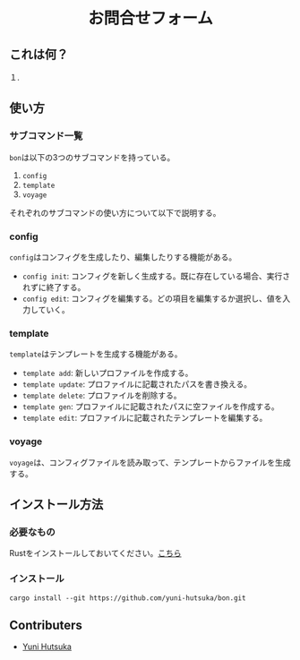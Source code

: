 <p align="center">
  <samp>
    <b>
      <h1 align="center">
        お問合せフォーム
      </h1>
    </b>
  </samp>
</p>

## これは何？

１.

## 使い方

### サブコマンド一覧

`bon`は以下の3つのサブコマンドを持っている。

1. `config`
1. `template`
1. `voyage`

それぞれのサブコマンドの使い方について以下で説明する。

### config

`config`はコンフィグを生成したり、編集したりする機能がある。

- `config init`: コンフィグを新しく生成する。既に存在している場合、実行されずに終了する。
- `config edit`: コンフィグを編集する。どの項目を編集するか選択し、値を入力していく。

### template

`template`はテンプレートを生成する機能がある。

- `template add`: 新しいプロファイルを作成する。
- `template update`: プロファイルに記載されたパスを書き換える。
- `template delete`: プロファイルを削除する。
- `template gen`: プロファイルに記載されたパスに空ファイルを作成する。
- `template edit`: プロファイルに記載されたテンプレートを編集する。

### voyage

`voyage`は、コンフィグファイルを読み取って、テンプレートからファイルを生成する。

## インストール方法

### 必要なもの

Rustをインストールしておいてください。[こちら](https://www.rust-lang.org)

### インストール

```
cargo install --git https://github.com/yuni-hutsuka/bon.git
```

## Contributers

- [Yuni Hutsuka](mailto:yuni.wille999@gmail.com)
